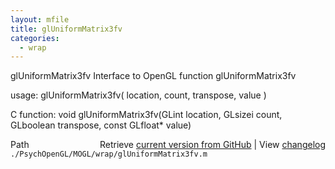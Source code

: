 ```yaml
---
layout: mfile
title: glUniformMatrix3fv
categories:
  - wrap
---
```


glUniformMatrix3fv  Interface to OpenGL function glUniformMatrix3fv

usage:  glUniformMatrix3fv\( location, count, transpose, value \)

C function:  void glUniformMatrix3fv\(GLint location, GLsizei count, GLboolean transpose, const GLfloat\* value\)


<div class="code_header" style="text-align:right;">
  <span style="float:left;">Path&nbsp;&nbsp;</span> <span class="counter">Retrieve <a href=
  "https://raw.github.com/Psychtoolbox-3/Psychtoolbox-3/beta/./PsychOpenGL/MOGL/wrap/glUniformMatrix3fv.m">current version from GitHub</a> | View <a href=
  "https://github.com/Psychtoolbox-3/Psychtoolbox-3/commits/beta/./PsychOpenGL/MOGL/wrap/glUniformMatrix3fv.m">changelog</a></span>
</div>
<div class="code">
  <code>./PsychOpenGL/MOGL/wrap/glUniformMatrix3fv.m</code>
</div>
